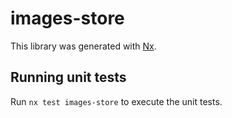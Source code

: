 # images-store

This library was generated with [Nx](https://nx.dev).

## Running unit tests

Run `nx test images-store` to execute the unit tests.
